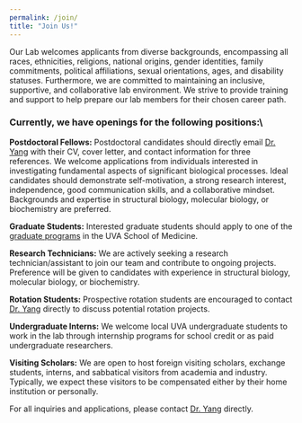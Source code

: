 ```yaml
---
permalink: /join/
title: "Join Us!"
---
```

Our Lab welcomes applicants from diverse backgrounds, encompassing all races, ethnicities, religions, national origins, gender identities, family commitments, political affiliations, sexual orientations, ages, and disability statuses. Furthermore, we are committed to maintaining an inclusive, supportive, and collaborative lab environment. We strive to provide training and support to help prepare our lab members for their chosen career path. 

### Currently, we have openings for the following positions:\\

**Postdoctoral Fellows:** Postdoctoral candidates should directly email [Dr. Yang](jieyang@scripps.edu) with their CV, cover letter, and contact information for three references. We welcome applications from individuals interested in investigating fundamental aspects of significant biological processes. Ideal candidates should demonstrate self-motivation, a strong research interest, independence, good communication skills, and a collaborative mindset. Backgrounds and expertise in structural biology, molecular biology, or biochemistry are preferred.

**Graduate Students:** Interested graduate students should apply to one of the [graduate programs](https://med.virginia.edu/bims/programs/) in the UVA School of Medicine.

**Research Technicians:** We are actively seeking a research technician/assistant to join our team and contribute to ongoing projects. Preference will be given to candidates with experience in structural biology, molecular biology, or biochemistry.

**Rotation Students:** Prospective rotation students are encouraged to contact [Dr. Yang](jieyang@scripps.edu) directly to discuss potential rotation projects.

**Undergraduate Interns:** We welcome local UVA undergraduate students to work in the lab through internship programs for school credit or as paid undergraduate researchers.

**Visiting Scholars:** We are open to host foreign visiting scholars, exchange students, interns, and sabbatical visitors from academia and industry. Typically, we expect these visitors to be compensated either by their home institution or personally.

For all inquiries and applications, please contact [Dr. Yang](jieyang@scripps.edu) directly.

